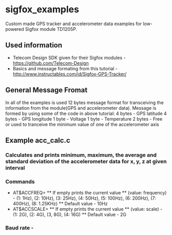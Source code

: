 # sigfox_examples
Custom made GPS tracker and accelerometer data examples for low-powered Sigfox module TD1205P.

## Used information

* Telecom Design SDK given for their Sigfox modules - https://github.com/Telecom-Design
* Basics and message formating from this tutorial - http://www.instructables.com/id/Sigfox-GPS-Tracker/

## General Message Fromat
  In all of the examples is used 12 bytes message format for transceiving the information from the module(GPS and accelerometer data). Message is formed by using some of the code in above tutorial:
  4 bytes - GPS latitude
  4 bytes - GPS longitude
  1 byte - Voltage
  1 byte - Temperature
  2 bytes - Free or used to tranceive the minimum value of one of the accelerometer axis  

## Example acc_calc.c
### Calculates and prints minimum, maximum, the average and standard deviation of the accelerometer data for x, y, z at given interval
### Commands
* AT$ACCFREQ= 
** If empty prints the current value
** (value: frequency) - (1: 1Hz), (2: 10Hz), (3: 25Hz), (4: 50Hz), (5: 100Hz), (6: 200Hz), (7: 400Hz), (8: 1.25KHz)
** Default value - 10Hz
* AT$ACCSCALE=
** If empty prints the current value
** (value: scale) - (1: 2G), (2: 4G), (3, 8G), (4: 16G)
** Default value - 2G
### Baud rate - 
